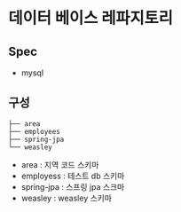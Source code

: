 # 데이터 베이스 레파지토리

## Spec

* mysql 

## 구성

```
├── area
├── employees
├── spring-jpa
└── weasley
```

* area : 지역 코드 스키마
* employess : 테스트 db 스키마
* spring-jpa : 스프링 jpa 스크마
* weasley : weasley 스키마
